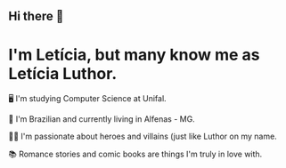## Hi there 👋

# I'm Letícia, but many know me as Letícia Luthor.

🖥️ I'm studying Computer Science at Unifal.

🏡 I'm Brazilian and currently living in Alfenas - MG.

🦸‍♀️ I'm passionate about heroes and villains (just like Luthor on my name.

📚 Romance stories and comic books are things I'm truly in love with.
